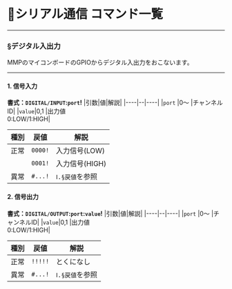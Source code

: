 # 📘シリアル通信 コマンド一覧
---

### §デジタル入出力
MMPのマイコンボードのGPIOからデジタル入出力をおこないます。  

---
#### 1. 信号入力
**書式：`DIGITAL/INPUT`:`port`!**
|引数|値|解説|
|----|--|----|
|`port` |0～ |チャンネルID|
|`value`|0,1 |出力値<br>0:LOW/1:HIGH|

|種別|戻値   |解説             |
|----|-------|-----------------|
|正常|`0000!`|入力信号(LOW)    |
|　　|`0001!`|入力信号(HIGH)   |
|異常|`#...!`|`Ⅰ.§戻値`を参照|

#### 2. 信号出力
**書式：`DIGITAL/OUTPUT`:`port`:`value`!**
|引数|値|解説|
|----|--|----|
|`port` |0～ |チャンネルID|
|`value`|0,1 |出力値<br>0:LOW/1:HIGH|

|種別|戻値   |解説             |
|----|-------|-----------------|
|正常|`!!!!!`|とくになし       |
|異常|`#...!`|`Ⅰ.§戻値`を参照|